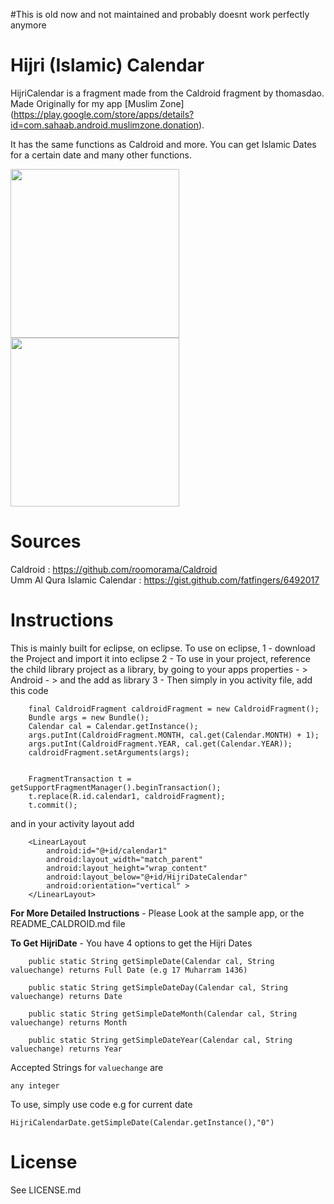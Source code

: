 #This is old now and not maintained and probably doesnt work perfectly anymore

Hijri (Islamic) Calendar
========

HijriCalendar is a fragment made from the Caldroid fragment by thomasdao. Made Originally for my app [Muslim Zone] (https://play.google.com/store/apps/details?id=com.sahaab.android.muslimzone.donation).

It has the same functions as Caldroid and more. You can get Islamic Dates for a certain date and many other functions.

<img src="https://raw.githubusercontent.com/sahaab/HijriCalendar-master/master/HijriCalendarScreenShots/Screenshot_2014-11-10-22-02-30.png" width="270">
<img src="https://raw.githubusercontent.com/sahaab/HijriCalendar-master/master/HijriCalendarScreenShots/Screenshot_2014-11-10-22-02-39.png" width="270">

Sources
=======
Caldroid : https://github.com/roomorama/Caldroid <br>
Umm Al Qura Islamic Calendar : https://gist.github.com/fatfingers/6492017

Instructions
=======
This is mainly built for eclipse, on eclipse. To use on eclipse, 
1 - download the Project and import it into eclipse
2 - To use in your project, reference the child library project as a library, by going to your apps properties - > Android - > and the add as library
3 - Then simply in you activity file, add this code 
```
    final CaldroidFragment caldroidFragment = new CaldroidFragment();
    Bundle args = new Bundle();
    Calendar cal = Calendar.getInstance();
    args.putInt(CaldroidFragment.MONTH, cal.get(Calendar.MONTH) + 1);
    args.putInt(CaldroidFragment.YEAR, cal.get(Calendar.YEAR));
    caldroidFragment.setArguments(args);

        
    FragmentTransaction t = getSupportFragmentManager().beginTransaction();
    t.replace(R.id.calendar1, caldroidFragment);
    t.commit();
```

and in your activity layout add
```
	<LinearLayout
		android:id="@+id/calendar1"
		android:layout_width="match_parent"
		android:layout_height="wrap_content"
		android:layout_below="@+id/HijriDateCalendar"
		android:orientation="vertical" >
	</LinearLayout> 
```		

**For More Detailed Instructions** - Please Look at the sample app, or the README_CALDROID.md file	

**To Get HijriDate** - You have 4 options to get the Hijri  Dates
```
	public static String getSimpleDate(Calendar cal, String valuechange) returns Full Date (e.g 17 Muharram 1436)
	
	public static String getSimpleDateDay(Calendar cal, String valuechange) returns Date
	
	public static String getSimpleDateMonth(Calendar cal, String valuechange) returns Month
	
	public static String getSimpleDateYear(Calendar cal, String valuechange) returns Year
```
	
Accepted Strings for ```valuechange``` are
```
any integer
```

To use, simply use code 
e.g for current date
```
HijriCalendarDate.getSimpleDate(Calendar.getInstance(),"0")
```
License
=======
See LICENSE.md

